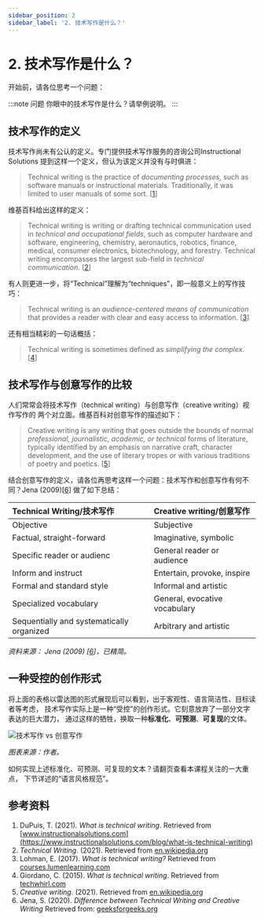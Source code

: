 ```yaml
---
sidebar_position: 2
sidebar_label: '2. 技术写作是什么？'
---
```


# 2. 技术写作是什么？

开始前，请各位思考一个问题：

:::note 问题
你眼中的技术写作是什么？请举例说明。
:::

## 技术写作的定义

技术写作尚未有公认的定义。专门提供技术写作服务的咨询公司Instructional Solutions
提到这样一个定义，但认为该定义并没有与时俱进：

> Technical writing is the practice of *documenting processes*,
> such as software manuals or instructional materials. Traditionally,
> it was limited to user manuals of some sort. [[1]]

维基百科给出这样的定义：

> Technical writing is writing or drafting technical communication used in
> *technical and occupational fields*, such as computer hardware and software,
> engineering, chemistry, aeronautics, robotics, finance, medical, consumer
> electronics, biotechnology, and forestry. Technical writing encompasses
> the largest sub-field in *technical communication*. [[2]]

有人则更进一步，将“Technical”理解为“techniques”，即一般意义上的写作技巧：

> Technical writing is an *audience-centered means of communication* that
> provides a reader with clear and easy access to information. [[3]]

还有相当精彩的一句话概括：

> Technical writing is sometimes defined as *simplifying the complex*. [[4]]

## 技术写作与创意写作的比较

人们常常会将技术写作（technical writing）与创意写作（creative writing）视作写作的
两个对立面。维基百科对创意写作的描述如下：

> Creative writing is any writing that goes outside the bounds of normal
> *professional, journalistic, academic, or technical* forms of literature,
> typically identified by an emphasis on narrative craft, character
> development, and the use of literary tropes or with various traditions
> of poetry and poetics. [[5]]

结合创意写作的定义，请各位再思考这样一个问题：技术写作和创意写作有何不同？Jena (2009)[[6]]
做了如下总结：

| Technical Writing/技术写作                 | Creative writing/创意写作       |
|:------------------------------------------|:------------------------------|
| Objective                                 | Subjective                    |
| Factual, straight-forward                 | Imaginative, symbolic         |
| Specific reader or audienc                | General reader or audience    |
| Inform and instruct                       | Entertain, provoke, inspire   |
| Formal and standard style                 | Informal and artistic         |
| Specialized vocabulary                    | General, evocative vocabulary |
| Sequentially and systematically organized | Arbitrary and artistic        |

*资料来源： Jena (2009) [[6]]，已精简。*

## 一种受控的创作形式

将上面的表格以雷达图的形式展现后可以看到，出于客观性、语言简洁性、目标读者等考虑，
技术写作实际上是一种“受控”的创作形式。它刻意放弃了一部分文字表达的巨大潜力，
通过这样的牺牲，换取一种**标准化**、**可预测**、**可复现**的文体。

![技术写作 vs 创意写作](/img/tw/tw-vs-cw.svg)

*图表来源：作者。*

如何实现上述标准化、可预测、可复现的文本？请翻页查看本课程关注的一大重点，
下节详述的“语言风格规范”。

## 参考资料

1. DuPuis, T. (2021). *What is technical writing*.
   Retrieved from [www.instructionalsolutions.com](https://www.instructionalsolutions.com/blog/what-is-technical-writing)
2. *Technical Writing*. (2021).
   Retrieved from [en.wikipedia.org](https://en.wikipedia.org/wiki/Technical_writing)
3. Lohman, E. (2017). *What is technical writing?*
   Retrieved from [courses.lumenlearning.com](https://courses.lumenlearning.com/technicalwriting/chapter/information-instructions-for-module-1_lecture-2/)
4. Giordano, C. (2015). *What is technical writing*.
   Retrieved from [techwhirl.com](https://techwhirl.com/what-is-technical-writing/)
5. *Creative writing*. (2021).
   Retrieved from [en.wikipedia.org](https://en.wikipedia.org/wiki/Creative_writing)
6. Jena, S. (2020). *Difference between Technical Writing and Creative Writing*
   Retrieved from: [geeksforgeeks.org](https://www.geeksforgeeks.org/difference-between-technical-writing-and-creative-writing/)

[1]: https://www.instructionalsolutions.com/blog/what-is-technical-writing
[2]: https://en.wikipedia.org/wiki/Technical_writing
[3]: https://courses.lumenlearning.com/technicalwriting/chapter/information-instructions-for-module-1_lecture-2/
[4]: https://techwhirl.com/what-is-technical-writing/
[5]: https://en.wikipedia.org/wiki/Creative_writing
[6]: https://www.geeksforgeeks.org/difference-between-technical-writing-and-creative-writing/